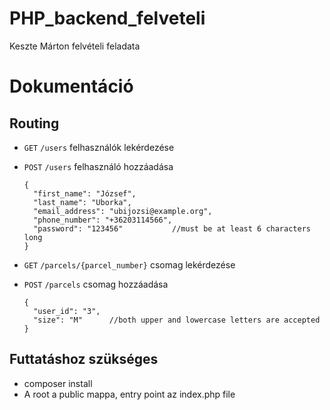 # PHP_backend_felveteli
Keszte Márton felvételi feladata
# Dokumentáció
## Routing

* `GET` `/users` felhasználók lekérdezése
* `POST` `/users` felhasználó hozzáadása
  
    ```
    {
      "first_name": "József",
      "last_name": "Uborka",
      "email_address": "ubijozsi@example.org",
      "phone_number": "+36203114566",
      "password": "123456"           //must be at least 6 characters long
    }
    ```
* `GET` `/parcels/{parcel_number}` csomag lekérdezése
* `POST` `/parcels` csomag hozzáadása
  
    ```
    {
      "user_id": "3",
      "size": "M"      //both upper and lowercase letters are accepted
    }
    ```

## Futtatáshoz szükséges
* composer install
* A root a public mappa, entry point az index.php file
